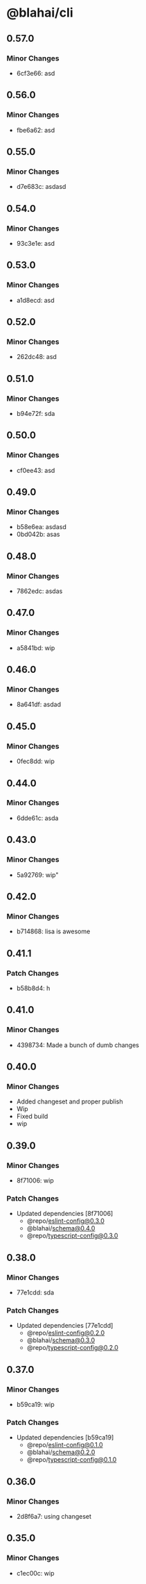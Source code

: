# @blahai/cli

## 0.57.0

### Minor Changes

- 6cf3e66: asd

## 0.56.0

### Minor Changes

- fbe6a62: asd

## 0.55.0

### Minor Changes

- d7e683c: asdasd

## 0.54.0

### Minor Changes

- 93c3e1e: asd

## 0.53.0

### Minor Changes

- a1d8ecd: asd

## 0.52.0

### Minor Changes

- 262dc48: asd

## 0.51.0

### Minor Changes

- b94e72f: sda

## 0.50.0

### Minor Changes

- cf0ee43: asd

## 0.49.0

### Minor Changes

- b58e6ea: asdasd
- 0bd042b: asas

## 0.48.0

### Minor Changes

- 7862edc: asdas

## 0.47.0

### Minor Changes

- a5841bd: wip

## 0.46.0

### Minor Changes

- 8a641df: asdad

## 0.45.0

### Minor Changes

- 0fec8dd: wip

## 0.44.0

### Minor Changes

- 6dde61c: asda

## 0.43.0

### Minor Changes

- 5a92769: wip"

## 0.42.0

### Minor Changes

- b714868: lisa is awesome

## 0.41.1

### Patch Changes

- b58b8d4: h

## 0.41.0

### Minor Changes

- 4398734: Made a bunch of dumb changes

## 0.40.0

### Minor Changes

- Added changeset and proper publish
- Wip
- Fixed build
- wip

## 0.39.0

### Minor Changes

- 8f71006: wip

### Patch Changes

- Updated dependencies [8f71006]
  - @repo/eslint-config@0.3.0
  - @blahai/schema@0.4.0
  - @repo/typescript-config@0.3.0

## 0.38.0

### Minor Changes

- 77e1cdd: sda

### Patch Changes

- Updated dependencies [77e1cdd]
  - @repo/eslint-config@0.2.0
  - @blahai/schema@0.3.0
  - @repo/typescript-config@0.2.0

## 0.37.0

### Minor Changes

- b59ca19: wip

### Patch Changes

- Updated dependencies [b59ca19]
  - @repo/eslint-config@0.1.0
  - @blahai/schema@0.2.0
  - @repo/typescript-config@0.1.0

## 0.36.0

### Minor Changes

- 2d8f6a7: using changeset

## 0.35.0

### Minor Changes

- c1ec00c: wip
